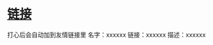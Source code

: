# [链接](https://github.com/noteMay/noteMay.github.io/issues/8)

打心后会自动加到友情链接里
名字：xxxxxx
链接：xxxxxx
描述：xxxxxx